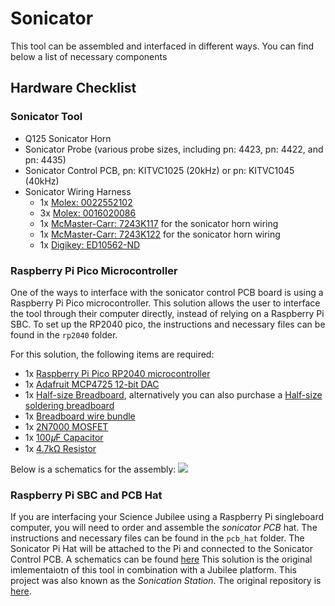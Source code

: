 # Sonicator

This tool can be assembled and interfaced in different ways. You can find below a list of necessary components

## Hardware Checklist

### Sonicator Tool
* Q125 Sonicator Horn
* Sonicator Probe (various probe sizes, including pn: 4423, pn: 4422, and pn: 4435)
* Sonicator Control PCB, pn: KITVC1025 (20kHz) or pn: KITVC1045 (40kHz)
* Sonicator Wiring Harness
    * 1x [Molex: 0022552102](https://www.digikey.com/en/products/detail/molex/0022552102/303176)
    * 3x [Molex: 0016020086](https://www.digikey.com/en/products/detail/molex/0016020086/467788)
    * 1x [McMaster-Carr: 7243K117](https://www.mcmaster.com/7243K117/) for the sonicator horn wiring
    * 1x [McMaster-Carr: 7243K122](https://www.mcmaster.com/7243K122/) for the sonicator horn wiring
    * 1x [Digikey: ED10562-ND](https://www.digikey.com/en/products/detail/on-shore-technology-inc/OSTVN03A150/1588863?s=N4IgTCBcDaIKIBECMAGArANjAWgHIJAF0BfIA)

### Raspberry Pi Pico Microcontroller
One of the ways to interface with the sonicator control PCB board is using a Raspberry Pi Pico microcontroller. This solution allows the user to interface the tool through their computer directly, instead of relying on a Raspberry Pi SBC. To set up the RP2040 pico, the instructions and necessary files can be found in the `rp2040` folder.

For this solution, the following items are required:
* 1x [Raspberry Pi Pico RP2040 microcontroller](https://www.raspberrypi.com/documentation/microcontrollers/raspberry-pi-pico.html)
* 1x [Adafruit MCP4725 12-bit DAC](https://www.adafruit.com/product/935)
* 1x [Half-size Breadboard](https://www.adafruit.com/product/64), alternatively you can also purchase a [Half-size soldering breadboard](https://www.digikey.com/en/products/detail/sparkfun-electronics/PRT-12070/5230951)
* 1x [Breadboard wire bundle](https://www.adafruit.com/product/153)
* 1x [2N7000 MOSFET](https://www.digikey.com/en/products/detail/onsemi/2N7000/244278)
* 1x [100𝜇F Capacitor](https://www.amazon.com/100uF-105%C2%B0C-Aluminum-Electrolytic-Capacitor/dp/B07D6WDQMV/ref=sr_1_3?keywords=100+mfd+capacitor&qid=1705604871&sr=8-3)
* 1x [4.7kΩ Resistor](https://www.adafruit.com/product/2783)

Below is a schematics for the assembly:
<img src="https://github.com/machineagency/science-jubilee/tree/main/tool_library/sonicator/schematics/RaspberryPi_Pico_Microcontroller_Schematics.png">

### Raspberry Pi SBC and PCB Hat
If you are interfacing your Science Jubilee using a Raspberry Pi singleboard computer, you will need to order and assemble the *sonicator PCB* hat. The instructions and necessary files can be found in the `pcb_hat` folder. The Sonicator Pi Hat will be attached to the Pi and connected to the Sonicator Control PCB.
A schematics can be found [here](https://github.com/machineagency/science-jubilee/tree/main/tool_library/sonicator/schematics/RaspberryPi_PCB_Hat_Schematics.pdf)
This solution is the original imlementaiotn of this tool in combination with a Jubilee platform. This project was also known as the *Sonication Station*. The original repository is [here](https://github.com/machineagency/sonication_station).
